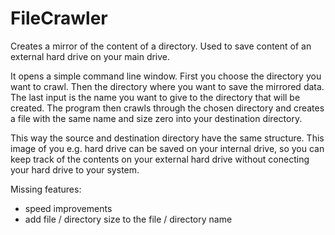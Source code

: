 FileCrawler
===========

Creates a mirror of the content of a directory. 
Used to save content of an external hard drive on your main drive.

It opens a simple command line window.
First you choose the directory you want to crawl.
Then the directory where you want to save the mirrored data.
The last input is the name you want to give to the directory that will be created.
The program then crawls through the chosen directory and creates a file 
with the same name and size zero into your destination directory.

This way the source and destination directory have the same structure.
This image of you e.g. hard drive can be saved on your internal drive,
so you can keep track of the contents on your external hard drive without conecting
your hard drive to your system.

Missing features:
- speed improvements
- add file / directory size to the file / directory name
